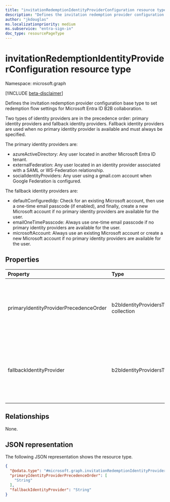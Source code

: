 ```yaml
---
title: "invitationRedemptionIdentityProviderConfiguration resource type"
description: "Defines the invitation redemption provider configuration base type to set redemption flow settings for Microsoft Entra ID B2B collaboration."
author: "jkdouglas"
ms.localizationpriority: medium
ms.subservice: "entra-sign-in"
doc_type: resourcePageType
---
```


# invitationRedemptionIdentityProviderConfiguration resource type

Namespace: microsoft.graph

[!INCLUDE [beta-disclaimer](../../includes/beta-disclaimer.md)]

Defines the invitation redemption provider configuration base type to set redemption flow settings for Microsoft Entra ID B2B collaboration.

Two types of identity providers are in the precedence order: primary identity providers and fallback identity providers. Fallback identity providers are used when no primary identity provider is available and must always be specified.

The primary identity providers are:

- azureActiveDirectory: Any user located in another Microsoft Entra ID tenant.
- externalFederation: Any user located in an identity provider associated with a SAML or WS-Federation relationship.
- socialIdentityProviders: Any user using a gmail.com account when Google Federation is configured.

The fallback identity providers are:

- defaultConfiguredIdp: Check for an existing Microsoft account, then use a one-time email passcode (if enabled), and finally, create a new Microsoft account if no primary identity providers are available for the user.
- emailOneTimePasscode: Always use one-time email passcode if no primary identity providers are available for the user.
- microsoftAccount: Always use an existing Microsoft account or create a new Microsoft account if no primary identity providers are available for the user.

## Properties

|Property|Type|Description|
|:---|:---|:---|
| primaryIdentityProviderPrecedenceOrder | b2bIdentityProvidersType collection | Collection of identity providers in priority order of preference to be used for guest invitation redemption. Possible values are: `azureActiveDirectory`, `externalFederation`, or `socialIdentityProviders`. |
| fallbackIdentityProvider | b2bIdentityProvidersType | The fallback identity provider to be used in case no primary identity provider can be used for guest invitation redemption. Possible values are: `defaultConfiguredIdp`, `emailOneTimePasscode`, or `microsoftAccount`. |

## Relationships

None.

## JSON representation

The following JSON representation shows the resource type.
<!-- {
  "blockType": "resource",
  "@odata.type": "microsoft.graph.invitationRedemptionIdentityProviderConfiguration"
}
-->
``` json
{
  "@odata.type": "#microsoft.graph.invitationRedemptionIdentityProviderConfiguration",
  "primaryIdentityProviderPrecedenceOrder": [
    "String"
  ],
  "fallbackIdentityProvider": "String"
}
```
